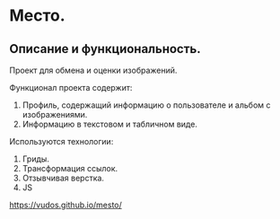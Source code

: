 
# Место.

## Описание и функциональность.
Проект для обмена и оценки изображений.

Функционал проекта содержит:
1. Профиль, содержащий информацию о пользователе и альбом с изображениями.
2. Информацию в текстовом и табличном виде.

Используются технологии:
1. Гриды.
2. Трансформация ссылок.
3. Отзывчивая верстка.
4. JS


https://vudos.github.io/mesto/